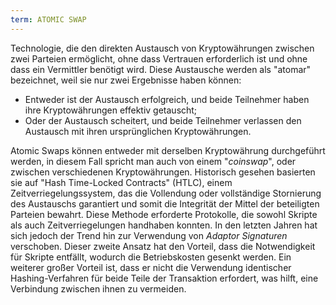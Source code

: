 ```yaml
---
term: ATOMIC SWAP
---
```


Technologie, die den direkten Austausch von Kryptowährungen zwischen zwei Parteien ermöglicht, ohne dass Vertrauen erforderlich ist und ohne dass ein Vermittler benötigt wird. Diese Austausche werden als "atomar" bezeichnet, weil sie nur zwei Ergebnisse haben können:
* Entweder ist der Austausch erfolgreich, und beide Teilnehmer haben ihre Kryptowährungen effektiv getauscht;
* Oder der Austausch scheitert, und beide Teilnehmer verlassen den Austausch mit ihren ursprünglichen Kryptowährungen.

Atomic Swaps können entweder mit derselben Kryptowährung durchgeführt werden, in diesem Fall spricht man auch von einem "*coinswap*", oder zwischen verschiedenen Kryptowährungen. Historisch gesehen basierten sie auf "Hash Time-Locked Contracts" (HTLC), einem Zeitverriegelungssystem, das die Vollendung oder vollständige Stornierung des Austauschs garantiert und somit die Integrität der Mittel der beteiligten Parteien bewahrt. Diese Methode erforderte Protokolle, die sowohl Skripte als auch Zeitverriegelungen handhaben konnten. In den letzten Jahren hat sich jedoch der Trend hin zur Verwendung von *Adaptor Signaturen* verschoben. Dieser zweite Ansatz hat den Vorteil, dass die Notwendigkeit für Skripte entfällt, wodurch die Betriebskosten gesenkt werden. Ein weiterer großer Vorteil ist, dass er nicht die Verwendung identischer Hashing-Verfahren für beide Teile der Transaktion erfordert, was hilft, eine Verbindung zwischen ihnen zu vermeiden.